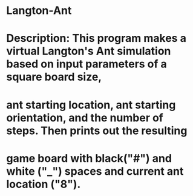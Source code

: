 # Langton-Ant

# Description: This program makes a virtual Langton's Ant simulation based on input parameters of a square board size,
#              ant starting location, ant starting orientation, and the number of steps. Then prints out the resulting
#              game board with black("#") and white ("_") spaces and current ant location ("8").
